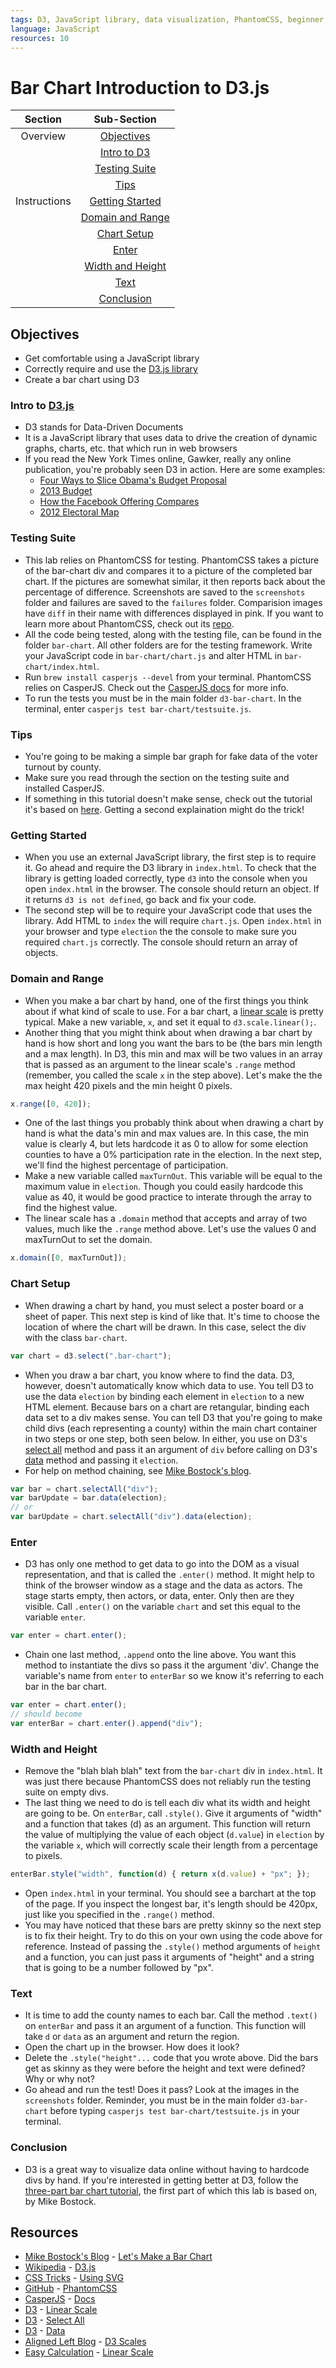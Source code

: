 ```yaml
---
tags: D3, JavaScript library, data visualization, PhantomCSS, beginner, WIP
language: JavaScript
resources: 10
---
```


# Bar Chart Introduction to D3.js
|Section| Sub-Section | 
|:------:|:-------------:|
|Overview| [Objectives](#objectives)| 
|| [Intro to D3](#intro-to-d3js)| 
|| [Testing Suite](#testing-suite)|
|| [Tips](#tips)|
|Instructions| [Getting Started](#getting-started)|
|| [Domain and Range](#domain-and-range)|
|| [Chart Setup](#chart-setup)|
|| [Enter](#enter)|
|| [Width and Height](#width-and-height)
|| [Text](#text)
|| [Conclusion](#conclusion)

## Objectives
* Get comfortable using a JavaScript library
* Correctly require and use the [D3.js library](https://github.com/mbostock/d3/wiki)
* Create a bar chart using D3

### Intro to [D3.js](http://en.wikipedia.org/wiki/D3.js)
* D3 stands for Data-Driven Documents
* It is a JavaScript library that uses data to drive the creation of dynamic graphs, charts, etc. that which run in web browsers
* If you read the New York Times online, Gawker, really any online publication, you're probably seen D3 in action. Here are some examples:
  * [Four Ways to Slice Obama's Budget Proposal](http://www.nytimes.com/interactive/2012/02/13/us/politics/2013-budget-proposal-graphic.html)
  * [2013 Budget](http://www.brightpointinc.com/interactive/budget/index.html?source=d3js)
  * [How the Facebook Offering Compares](http://www.nytimes.com/interactive/2012/05/17/business/dealbook/how-the-facebook-offering-compares.html)
  * [2012 Electoral Map](http://elections.nytimes.com/2012/ratings/electoral-map)

### Testing Suite
* This lab relies on PhantomCSS for testing. PhantomCSS takes a picture of the bar-chart div and compares it to a picture of the completed bar chart. If the pictures are somewhat similar, it then reports back about the percentage of difference. Screenshots are saved to the `screenshots` folder and failures are saved to the `failures` folder. Comparision images have `diff` in their name with differences displayed in pink. If you want to learn more about PhantomCSS, check out its [repo](https://github.com/Huddle/PhantomCSS).
* All the code being tested, along with the testing file, can be found in the folder `bar-chart`. All other folders are for the testing framework. Write your JavaScript code in `bar-chart/chart.js` and alter HTML in `bar-chart/index.html`. 
* Run `brew install casperjs --devel` from your terminal. PhantomCSS relies on CasperJS. Check out the [CasperJS docs](http://casperjs.org/) for more info.
* To run the tests you must be in the main folder `d3-bar-chart`. In the terminal, enter `casperjs test bar-chart/testsuite.js`.

### Tips
* You're going to be making a simple bar graph for fake data of the voter turnout by county.
* Make sure you read through the section on the testing suite and installed CasperJS.
* If something in this tutorial doesn't make sense, check out the tutorial it's based on [here](http://bost.ocks.org/mike/bar/). Getting a second explaination might do the trick!

### Getting Started
* When you use an external JavaScript library, the first step is to require it. Go ahead and require the D3 library in `index.html`. To check that the library is getting loaded correctly, type `d3` into the console when you open `index.html` in the browser. The console should return an object. If it returns `d3 is not defined`, go back and fix your code.
* The second step will be to require your JavaScript code that uses the library. Add HTML to `index` the will require `chart.js`. Open `index.html` in your browser and type `election` the the console to make sure you required `chart.js` correctly. The console should return an array of objects.

### Domain and Range
* When you make a bar chart by hand, one of the first things you think about if what kind of scale to use. For a bar chart, a [linear scale](http://easycalculation.com/maths-dictionary/linear_scale.html) is pretty typical. Make a new variable, `x`, and set it equal to `d3.scale.linear();`.
* Another thing that you might think about when drawing a bar chart by hand is how short and long you want the bars to be (the bars min length and a max length). In D3, this min and max will be two values in an array that is passed as an argument to the linear scale's `.range` method (remember, you called the scale `x` in the step above). Let's make the the max height 420 pixels and the min height 0 pixels.

```javascript
x.range([0, 420]);
```
* One of the last things you probably think about when drawing a chart by hand is what the data's min and max values are. In this case, the min value is clearly 4, but lets hardcode it as 0 to allow for some election counties to have a 0% participation rate in the election. In the next step, we'll find the highest percentage of participation.
* Make a new variable called `maxTurnOut`. This variable will be equal to the maximum value in `election`. Though you could easily hardcode this value as 40, it would be good practice to interate through the array to find the highest value.
* The linear scale has a `.domain` method that accepts and array of two values, much like the `.range` method above. Let's use the values 0 and maxTurnOut to set the domain.

```javascript
x.domain([0, maxTurnOut]);
```

### Chart Setup
* When drawing a chart by hand, you must select a poster board or a sheet of paper. This next step is kind of like that. It's time to choose the location of where the chart will be drawn. In this case, select the div with the class `bar-chart`.

```javascript
var chart = d3.select(".bar-chart");
```

* When you draw a bar chart, you know where to find the data. D3, however, doesn't automatically know which data to use. You tell D3 to use the data `election` by binding each element in `election` to a new HTML element. Because bars on a chart are retangular, binding each data set to a div makes sense. You can tell D3 that you're going to make child divs (each representing a county) within the main chart container in two steps or one step, both seen below. In either, you use on D3's [select all](https://github.com/mbostock/d3/wiki/Selections#d3_selectAll) method and pass it an argument of `div` before calling on D3's [data](https://github.com/mbostock/d3/wiki/Selections#data) method and passing it `election`.
* For help on method chaining, see [Mike Bostock's blog](http://bost.ocks.org/mike/bar/#chaining). 

```javascript
var bar = chart.selectAll("div");
var barUpdate = bar.data(election);
// or 
var barUpdate = chart.selectAll("div").data(election);
```

### Enter
* D3 has only one method to get data to go into the DOM as a visual representation, and that is called the `.enter()` method. It might help to think of the browser window as a stage and the data as actors. The stage starts empty, then actors, or data, enter. Only then are they visible. Call `.enter()` on the variable `chart` and set this equal to the variable `enter`.

```javascript
var enter = chart.enter();
```
* Chain one last method, `.append` onto the line above. You want this method to instantiate the divs so pass it the argument 'div'. Change the variable's name from `enter` to `enterBar` so we know it's referring to each bar in the bar chart.

```javascript
var enter = chart.enter();
// should become
var enterBar = chart.enter().append("div");
```

### Width and Height
* Remove the "blah blah blah" text from the `bar-chart` div in `index.html`. It was just there because PhantomCSS does not reliably run the testing suite on empty divs.
* The last thing we need to do is tell each div what its width and height are going to be. On `enterBar`, call `.style()`. Give it arguments of "width" and a function that takes (d) as an argument. This function will return the value of multiplying the value of each object (`d.value`) in `election` by the variable `x`, which will correctly scale their length from a percentage to pixels.

```javascript
enterBar.style("width", function(d) { return x(d.value) + "px"; });
```
* Open `index.html` in your terminal. You should see a barchart at the top of the page. If you inspect the longest bar, it's length should be 420px, just like you specified in the `.range()` method.
* You may have noticed that these bars are pretty skinny so the next step is to fix their height. Try to do this on your own using the code above for reference. Instead of passing the `.style()` method arguments of `height` and a function, you can just pass it arguments of "height" and a string that is going to be a number followed by "px". 

### Text
* It is time to add the county names to each bar. Call the method `.text()` on `enterBar` and pass it an argument of a function. This function will take `d` or `data` as an argument and return the region. 
* Open the chart up in the browser. How does it look?
* Delete the `.style("height"...` code that you wrote above. Did the bars get as skinny as they were before the height and text were defined? Why or why not?
* Go ahead and run the test! Does it pass? Look at the images in the `screenshots` folder. Reminder, you must be in the main folder `d3-bar-chart` before typing `casperjs test bar-chart/testsuite.js` in your terminal.

### Conclusion
* D3 is a great way to visualize data online without having to hardcode divs by hand. If you're interested in getting better at D3, follow the [three-part bar chart tutorial](http://bost.ocks.org/mike/bar/), the first part of which this lab is based on, by Mike Bostock.

## Resources
* [Mike Bostock's Blog](http://bost.ocks.org/mike/) - [Let's Make a Bar Chart](http://bost.ocks.org/mike/bar/)
* [Wikipedia](http://en.wikipedia.org/) - [D3.js](http://en.wikipedia.org/wiki/D3.js)
* [CSS Tricks](http://css-tricks.com/) - [Using SVG](http://css-tricks.com/using-svg/)
* [GitHub](https://github.com/) - [PhantomCSS](https://github.com/Huddle/PhantomCSS)
* [CasperJS](http://casperjs.org/) - [Docs](http://casperjs.readthedocs.org/en/latest/)
* [D3](https://github.com/mbostock/d3/) - [Linear Scale](https://github.com/mbostock/d3/wiki/Quantitative-Scales#linear)
* [D3](https://github.com/mbostock/d3/) - [Select All](https://github.com/mbostock/d3/wiki/Selections#d3_selectAll)
* [D3](https://github.com/mbostock/d3/) - [Data](https://github.com/mbostock/d3/wiki/Selections#data)
* [Aligned Left Blog](http://alignedleft.com) - [D3 Scales](http://alignedleft.com/tutorials/d3/scales)
* [Easy Calculation](http://easycalculation.com/) - [Linear Scale](http://easycalculation.com/maths-dictionary/linear_scale.html)
